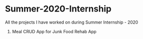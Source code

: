 # Summer-2020-Internship
All the projects I have worked on during Summer Internship - 2020

1) Meal CRUD App for Junk Food Rehab App
